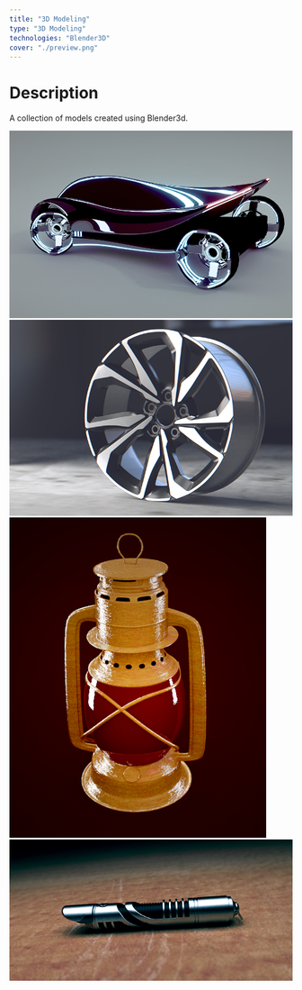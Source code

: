 ```yaml
---
title: "3D Modeling"
type: "3D Modeling"
technologies: "Blender3D"
cover: "./preview.png"
---
```

# Description

A collection of models created using Blender3d.

![](./model1.png)
![](./model2.png)
![](./model3.png)
![](./model4.png)
